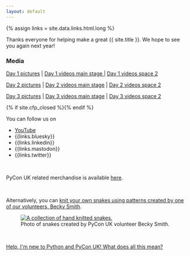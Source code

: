 ```yaml
---
layout: default
---
```


<script type="application/ld+json">
{
    "@context": "https://schema.org",
    "@type": "Event",
    "name": "{{ site.title }}",
    "startDate": "{{ site.con_startDate }}",
    "endDate": "{{ site.con_endDate }}",
    "eventStatus": "EventScheduled",
    "location": {
        "@type": "Place",
        "name": "Contact Theatre",
        "address": {
            "@type": "PostalAddress",
            "streetAddress": "Oxford Road",
            "addressLocality": "Manchester",
            "postalCode": "M15 6JA",
            "addressCountry": "GB"
        }
    },
    "image": [
        "{{ '/images/red_snake.png' | absolute_url }}"
    ]
}
</script>

{% assign links = site.data.links.html.long %}

<p> Thanks everyone for helping make a great {{ site.title }}. We hope to see you again next year!

<div class="box box_blue">
  <h3>Media</h3>
  <p><a href="https://flic.kr/s/aHBqjCuzme">Day 1 pictures</a> | <a href = "https://youtube.com/playlist?list=PLrkpavSsBQZ6bnFa93KWXtMJoBA-a4_f_&si=Xc93N1pDDscJ4KyU">Day 1 videos main stage </a> | <a href="https://youtube.com/playlist?list=PLrkpavSsBQZ41YpNF6EUDUB5wAwwfbKPV&si=Itaz-V1fnDPjdX05" >Day 1 videos space 2</a></p>
  <p> <a href = "https://flic.kr/s/aHBqjCuJgA">Day 2 pictures</a> | <a href = "https://youtube.com/playlist?list=PLrkpavSsBQZ62noXYqRezmjdE7_CCbT9_&si=sn_U01EvXyUWr29N">Day 2 videos main stage</a> | <a href = "https://youtube.com/playlist?list=PLrkpavSsBQZ6tGVw3Ic4ovat0k9wUJSCs&si=3l19StYlmsQQTni5">Day 2 videos space 2</a></p>
  <p> <a href = "https://flic.kr/s/aHBqjCuPNx">Day 3 pictures</a> | <a href = "https://www.youtube.com/playlist?list=PLrkpavSsBQZ6MjNYXtWm_YFEcrLkCxN2w">Day 3 videos main stage</a> | <a href = "https://youtube.com/playlist?list=PLrkpavSsBQZ5eIZIu7vl8UY276vyEyXXr&si=n5YXcettlWflTDes">Day 3 videos space 2</a></p>
</div>


{% if site.cfp_closed %}<!--{% endif %}<p>{% if site.cfp_open %}<p>Our CFP is open- if you have an idea for something you'd like to share with our audience: <a href="/call-for-proposals/">Tell us about it!</a>{% else %}CFP coming soon!{% endif %}</p>{% if site.cfp_closed %}-->{% endif %}

<p>You can follow us on
  <ul>
    <li><a href ="https://www.youtube.com/@PyconUKSoc">YouTube</a></li>
    <li>{{links.bluesky}}</li>
    <li>{{links.linkedin}}</li>
    <li>{{links.mastodon}}</li>
    <li>{{links.twitter}}</li>
  </ul>
</p>
<br />

<p>PyCon UK related merchandise is available <a href="https://pyconuk.myspreadshop.co.uk/">here</a>.</p>
<br />

<p>Alternatively, you can <a href="https://www.ravelry.com/patterns/library/curly-snake-3">knit your own snakes using patterns created by one of our volunteers, Becky Smith</a>.</p>
<figure>
  <a href="https://www.ravelry.com/patterns/library/curly-snake-3"><img
    src="/images/becky_snakes.jpg"
    alt="A collection of hand knitted snakes."></a>
  <figcaption>
    Photo of snakes created by PyCon UK volunteer Becky Smith.
  </figcaption>
</figure>
<br />

<a href="/faq/">Help, I'm new to Python and PyCon UK! What does all this mean?</a>

